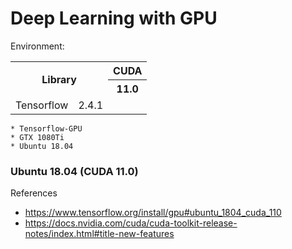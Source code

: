 # Deep Learning with GPU

Environment:

<table>
<tr>
  <th rowspan="2" colspan="2">Library</th>
  <th>CUDA</th>
</tr>
<tr>
  <th>11.0</th>
</tr>
<tr>
<td>
Tensorflow
</td>
<td>2.4.1</td>
<td>
</tr>
</table>

```
* Tensorflow-GPU
* GTX 1080Ti
* Ubuntu 18.04
```

### Ubuntu 18.04 (CUDA 11.0)



References

* https://www.tensorflow.org/install/gpu#ubuntu_1804_cuda_110
* https://docs.nvidia.com/cuda/cuda-toolkit-release-notes/index.html#title-new-features
